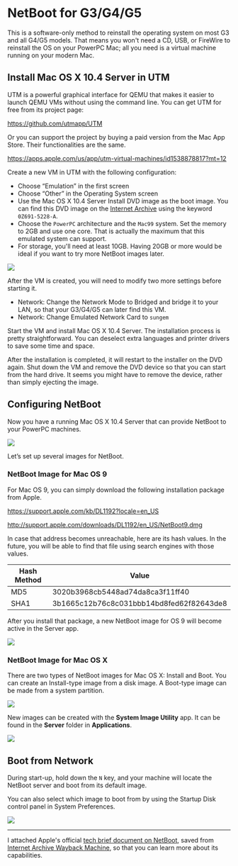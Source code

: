# NetBoot for G3/G4/G5

This is a software-only method to reinstall the operating system on most G3 and all G4/G5 models. That means you won't need a CD, USB, or FireWire to reinstall the OS on your PowerPC Mac; all you need is a virtual machine running on your modern Mac.

## Install Mac OS X 10.4 Server in UTM

UTM is a powerful graphical interface for QEMU that makes it easier to launch QEMU VMs without using the command line. You can get UTM for free from its project page:

https://github.com/utmapp/UTM

Or you can support the project by buying a paid version from the Mac App Store. Their functionalities are the same.

https://apps.apple.com/us/app/utm-virtual-machines/id1538878817?mt=12

Create a new VM in UTM with the following configuration:

- Choose “Emulation” in the first screen
- Choose “Other” in the Operating System screen
- Use the Mac OS X 10.4 Server Install DVD image as the boot image. You can find this DVD image on the [Internet Archive](https://archive.org) using the keyword `0Z691-5228-A`.
- Choose the `PowerPC` architecture and the `Mac99` system. Set the memory to 2GB and use one core. That is actually the maximum that this emulated system can support.
- For storage, you'll need at least 10GB. Having 20GB or more would be ideal if you want to try more NetBoot images later.

![](utm-vm-settings.png)

After the VM is created, you will need to modify two more settings before starting it.

- Network: Change the Network Mode to Bridged and bridge it to your LAN, so that your G3/G4/G5 can later find this VM.
- Network: Change Emulated Network Card to `sungem`

Start the VM and install Mac OS X 10.4 Server. The installation process is pretty straightforward. You can deselect extra languages and printer drivers to save some time and space.

After the installation is completed, it will restart to the installer on the DVD again. Shut down the VM and remove the DVD device so that you can start from the hard drive. It seems you might have to remove the device, rather than simply ejecting the image.

## Configuring NetBoot

Now you have a running Mac OS X 10.4 Server that can provide NetBoot to your PowerPC machines.

![](utm.png)

Let’s set up several images for NetBoot.

### NetBoot Image for Mac OS 9

For Mac OS 9, you can simply download the following installation package from Apple.

https://support.apple.com/kb/DL1192?locale=en_US

http://support.apple.com/downloads/DL1192/en_US/NetBoot9.dmg

In case that address becomes unreachable, here are its hash values. In the future, you will be able to find that file using search engines with those values.

|Hash Method|Value|
|---|---|
|MD5|3020b3968cb5448ad74da8ca3f11ff40|
|SHA1|3b1665c12b76c8c031bbb14bd8fed62f82643de8|

After you install that package, a new NetBoot image for OS 9 will become active in the Server app.

![](netboot-images.png)

### NetBoot Image for Mac OS X

There are two types of NetBoot images for Mac OS X: Install and Boot. You can create an Install-type image from a disk image. A Boot-type image can be made from a system partition.

![](netboot-service.png)

New images can be created with the <strong>System Image Utility</strong> app. It can be found in the <strong>Server</strong> folder in <strong>Applications</strong>.

![](system-image-utility.png)

## Boot from Network

During start-up, hold down the `N` key, and your machine will locate the NetBoot server and boot from its default image.

You can also select which image to boot from by using the Startup Disk control panel in System Preferences.

![](startup-disk.png)

---

I attached Apple's official [tech brief document on NetBoot](NetBoot_TB_v10.4.pdf), saved from [Internet Archive Wayback Machine](https://web.archive.org/web/20051230082908/http://www.apple.com/server/documentation/), so that you can learn more about its capabilities.